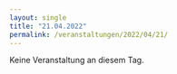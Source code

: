 ```yaml
---
layout: single
title: "21.04.2022"
permalink: /veranstaltungen/2022/04/21/
---
```


Keine Veranstaltung an diesem Tag.
